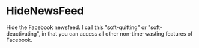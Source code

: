 HideNewsFeed
============

Hide the Facebook newsfeed. I call this "soft-quitting" or "soft-deactivating", in that you can access all other non-time-wasting features of Facebook.
